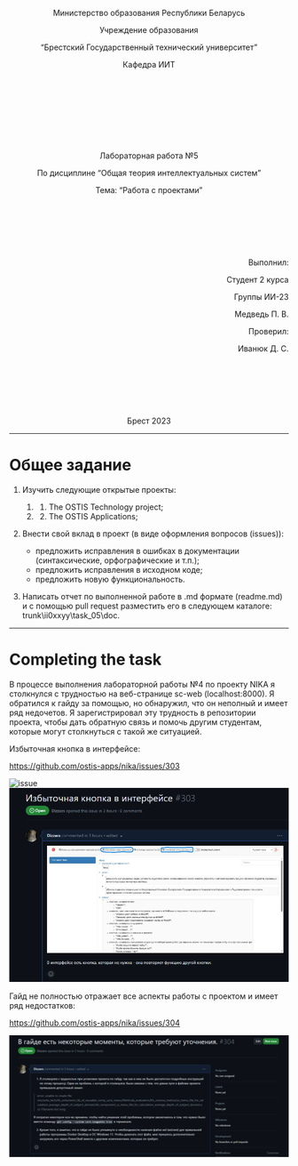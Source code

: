 <p align="center"> Министерство образования Республики Беларусь</p>
<p align="center">Учреждение образования</p>
<p align="center">“Брестский Государственный технический университет”</p>
<p align="center">Кафедра ИИТ</p>
<br><br><br><br><br><br><br>
<p align="center">Лабораторная работа №5</p>
<p align="center">По дисциплине “Общая теория интеллектуальных систем”</p>
<p align="center">Тема: “Работа с проектами”</p>
<br><br><br><br><br>
<p align="right">Выполнил:</p>
<p align="right">Студент 2 курса</p>
<p align="right">Группы ИИ-23</p>
<p align="right">Медведь П. В.</p>
<p align="right">Проверил:</p>
<p align="right">Иванюк Д. С.</p>
<br><br><br><br><br>
<p align="center">Брест 2023</p>

---
# Общее задание #
1. Изучить следующие открытые проекты:
   1. 1. The OSTIS Technology project;
   2. 2. The OSTIS Applications;

2. Внести свой вклад в проект (в виде оформления вопросов (issues)):
    - предложить исправления в ошибках в документации (синтаксические, орфографические и т.п.);
    - предложить исправления в исходном коде;
    - предложить новую функциональность.
3. Написать отчет по выполненной работе в .md формате (readme.md) и с помощью pull request разместить его в следующем каталоге: trunk\ii0xxyy\task_05\doc.

---

# Completing the task #

В процессе выполнения лабораторной работы №4 по проекту NIKA я столкнулся с трудностью на веб-странице sc-web (localhost:8000). Я обратился к гайду за помощью, но обнаружил, что он неполный и имеет ряд недочетов. Я зарегистрировал эту трудность в репозитории проекта, чтобы дать обратную связь и помочь другим студентам, которые могут столкнуться с такой же ситуацией.

Избыточная кнопка в интерфейсе:

https://github.com/ostis-apps/nika/issues/303

![issue](1.png)
![issue](2.png)


Гайд не полностью отражает все аспекты работы с проектом и имеет ряд недостатков:

https://github.com/ostis-apps/nika/issues/304

![issue](3.png)
